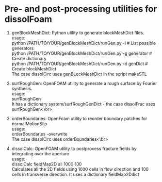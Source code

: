 # Pre- and post-processing utilities for dissolFoam

1) genBlockMeshDict: Python utility to generate blockMeshDict files.
<br>usage:
<br>    python /PATH/TO/YOUR/genBlockMeshDict/runGen.py -l              # List possible generators
<br>    python /PATH/TO/YOUR/genBlockMeshDict/runGen.py -g generator    # Create dictionary
<br>    python /PATH/TO/YOUR/genBlockMeshDict/runGen.py -d genDict      # Create blockMeshDict
<br>The case dissolCirc uses genBLockMeshDict in the script makeSTL


2) surfRoughGen: OpenFOAM utility to generate a rough surface by Fourier synthesis.
<br>usage:
<br>    surfRoughGen
<br>It has a dictionary system/surfRoughGenDict - the case dissolFrac uses surfRoughGen<\br>


3) orderBoundaries: OpenFoam utility to reorder boundary patches for normalMotionSlip
<br>usage:
<br>    orderBoundaries -overwrite
<br>The case dissolCirc uses orderBoundaries<\br>


4) dissolCalc: OpenFOAM utility to postprocess fracture fields by integrating over the aperture
<br>usage:
<br>    dissolCalc fieldMap2D all 1000 100
<br>Calculates all the 2D fields using 1000 cells in flow direction and 100 cells in transverse direction. It uses a dictionary fieldMap2Ddict


